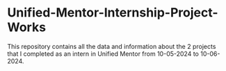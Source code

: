 # Unified-Mentor-Internship-Project-Works
This repository contains all the data and information about the 2 projects that I completed as an intern in Unified Mentor from 10-05-2024 to 10-06-2024.
